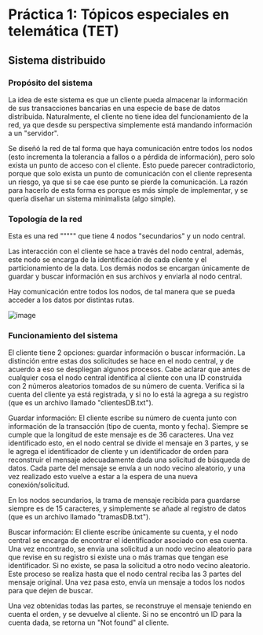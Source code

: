 # Práctica 1: Tópicos especiales en telemática (TET)

## Sistema distribuido

### Propósito del sistema
La idea de este sistema es que un cliente pueda almacenar la información de sus transacciones bancarias en una especie de base de datos distribuida. Naturalmente, el cliente no tiene idea del funcionamiento de la red, ya que desde su perspectiva simplemente está mandando información a un "servidor". 

Se diseñó la red de tal forma que haya comunicación entre todos los nodos (esto incrementa la tolerancia a fallos o a pérdida de información), pero solo exista un punto de acceso con el cliente. Esto puede parecer contradictorio, porque que solo exista un punto de comunicación con el cliente representa un riesgo, ya que si se cae ese punto se pierde la comunicación. La razón para hacerlo de esta forma es porque es más simple de implementar, y se quería diseñar un sistema minimalista (algo simple).

### Topología de la red
Esta es una red """"" que tiene 4 nodos "secundarios" y un nodo central. 

Las interacción con el cliente se hace a través del nodo central, además, este nodo se encarga de la identificación de cada cliente y el particionamiento de la data. Los demás nodos se encargan únicamente de guardar y buscar información en sus archivos y enviarla al nodo central.

Hay comunicación entre todos los nodos, de tal manera que se pueda acceder a los datos por distintas rutas.

![image](https://user-images.githubusercontent.com/80720494/135316763-bca6da64-9fcd-44f3-bd17-c6ab5aef8202.png)

### Funcionamiento del sistema
El cliente tiene 2 opciones: guardar información o buscar información. La distinción entre estas dos solicitudes se hace en el nodo central, y de acuerdo a eso se despliegan algunos procesos. Cabe aclarar que antes de cualquier cosa el nodo central identifica al cliente con una ID construida con 2 números aleatorios tomados de su número de cuenta. Verifica si la cuenta del cliente ya está registrada, y si no lo está la agrega a su registro (que es un archivo llamado "clientesDB.txt").

Guardar información: El cliente escribe su número de cuenta junto con información de la transacción (tipo de cuenta, monto y fecha). Siempre se cumple que la longitud de este mensaje es de 36 caracteres. Una vez identificado esto, en el nodo central se divide el mensaje en 3 partes, y se le agrega el identificador de cliente y un identificador de orden para reconstruir el mensaje adecuadamente dada una solicitud de búsqueda de datos. Cada parte del mensaje se envía a un nodo vecino aleatorio, y una vez realizado esto vuelve a estar a la espera de una nueva conexión/solicitud.

En los nodos secundarios, la trama de mensaje recibida para guardarse siempre es de 15 caracteres, y simplemente se añade al registro de datos (que es un archivo llamado "tramasDB.txt").

Buscar información: El cliente escribe únicamente su cuenta, y el nodo central se encarga de encontrar el identificador asociado con esa cuenta. Una vez encontrado, se envía una solicitud a un nodo vecino aleatorio para que revise en su registro si existe una o más tramas que tengan ese identificador. Si no existe, se pasa la solicitud a otro nodo vecino aleatorio. Este proceso se realiza hasta que el nodo central reciba las 3 partes del mensaje original. Una vez pasa esto, envía un mensaje a todos los nodos para que dejen de buscar.

Una vez obtenidas todas las partes, se reconstruye el mensaje teniendo en cuenta el orden, y se devuelve al cliente. Si no se encontró un ID para la cuenta dada, se retorna un "Not found" al cliente.
